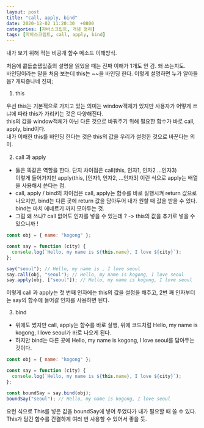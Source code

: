 ```yaml
---
layout: post
title: "call, apply, bind"
date: 2020-12-02 11:20:30  +0800
categories: [자바스크립트, 개념 정리]
tags: [자바스크립트, call, apply, bind]
---
```


내가 보기 위해 적는 비공개 함수 메소드 이해방식.

처음에 콦듮슶텞잆츲의 설명을 읽었을 때는 진짜 이해가 1개도 안 감. 왜 쓰는지도.  
바인딩이라는 말을 처음 보는데 this는 ~~을 바인딩 한다. 이렇게 설명하면 누가 알아들음? 개짜증나네 진짜;

1. this

우선 this는 기본적으로 가지고 있는 의미는 window객체가 있지만 사용자가 어떻게 쓰냐에 따라 this가 가리키는 것은 다양해진다.  
this의 값을 window객체가 아닌 다른 것으로 바꿔주기 위해 필요한 함수가 바로 call, apply, bind이다.  
내가 이해한 this를 바인딩 한다는 것은 this의 값을 우리가 설정한 것으로 바꾼다는 의미.

2. call 과 apply

- 둘은 똑같은 역할을 한다. 단지 차이점은 call(this, 인자1, 인자2 ...인자3)  
  이렇게 들어가지만 apply(this, [인자1, 인자2, ...인자3] 이런 식으로 apply는 배열을 사용해서 쓴다는 점.
- call, apply / bind의 차이점은 call, apply는 함수를 바로 실행시켜 return 값으로 나오지만, bind는 다른 곳에 return 값을 담아두어 내가 원할 때 값을 받을 수 있다. bind는 마치 에네르기 까지 모아두는 것.
- 그럼 왜 쓰냐? call 없어도 인자를 넣을 수 있는데 ? -> this의 값을 추가로 넣을 수 있으니까 !

```js
const obj = { name: "kogong" };

const say = function (city) {
  console.log(`Hello, my name is ${this.name}, I love ${city}`);
};

say("seoul"); // Hello, my name is , I love seoul
say.call(obj, "seoul"); // Hello, my name is kogong, I love seoul
say.apply(obj, ["seoul"]); // Hello, my name is kogong, I love seoul
```

이렇게 call 과 apply는 첫 번째 인자에는 this의 값을 설정을 해주고, 2번 째 인자부터는 say의 함수에 들어갈 인자를 사용하면 된다.

3. bind

- 위에도 썼지만 call, apply는 함수를 바로 실행, 위에 코드처럼 Hello, my name is kogong, I love seoul가 바로 나오게 된다.
- 하지만 bind는 다른 곳에 Hello, my name is kogong, I love seoul를 담아두는 것이다.

```js
const obj = { name: "kogong" };

const say = function (city) {
  console.log(`Hello, my name is ${this.name}, I love ${city}`);
};

const boundSay = say.bind(obj);
boundSay("seoul"); // Hello, my name is kogong, I love seoul
```

요런 식으로 This를 넣은 값을 boundSay에 넣어 두었다가 내가 필요할 때 쓸 수 있다. This가 담긴 함수를 간결하게 여러 번 사용할 수 있어서 좋을 듯.
